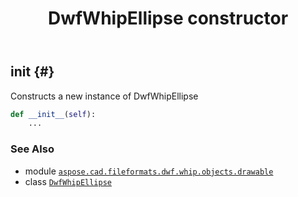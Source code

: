 ﻿---
title: DwfWhipEllipse constructor
second_title: Aspose.CAD for Python via .NET API References
description: 
type: docs
weight: 10
url: /aspose.cad.fileformats.dwf.whip.objects.drawable/dwfwhipellipse/__init__/
is_root: false
---

## __init__ {#}

Constructs a new instance of DwfWhipEllipse



```python
def __init__(self):
    ...
```





### See Also
* module [`aspose.cad.fileformats.dwf.whip.objects.drawable`](../../)
* class [`DwfWhipEllipse`](/cad/python-net/aspose.cad.fileformats.dwf.whip.objects.drawable/dwfwhipellipse)
